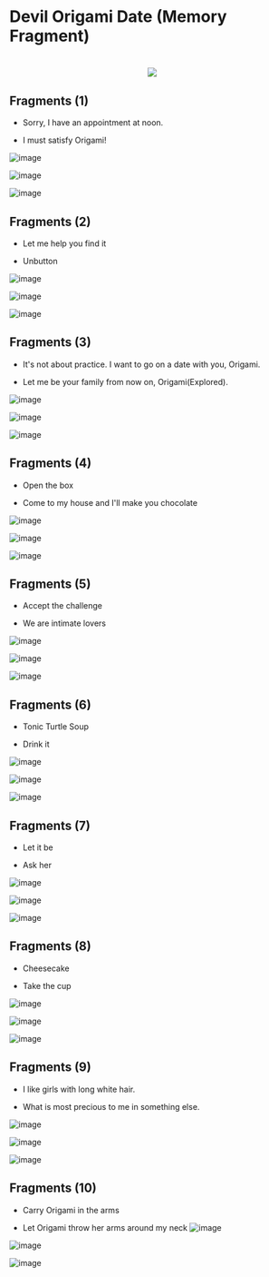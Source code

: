 # Devil Origami Date (Memory Fragment)
<h1 align="center">
  
  <img src="https://user-images.githubusercontent.com/63496374/156319460-39d32246-bec4-4c4e-ac89-ea38fc8b8186.png">
  
</h1>


## Fragments (1)

- Sorry, I have an appointment at noon.

- I must satisfy Origami!

![image](https://user-images.githubusercontent.com/63496374/155440193-0bbee4f3-6880-4f42-8312-9633cab6ef70.png)

![image](https://user-images.githubusercontent.com/63496374/155440220-f72d701e-e457-44e1-b774-d743fefbcd13.png)

![image](https://user-images.githubusercontent.com/63496374/155440228-f75eae85-0777-40d1-8518-1fc5105b8c8d.png)

## Fragments (2)

- Let me help you find it

- Unbutton

![image](https://user-images.githubusercontent.com/63496374/155824740-2bd542c9-70b2-4390-8c16-d2bdf07a349f.png)

![image](https://user-images.githubusercontent.com/63496374/155440335-c6ed169f-967b-426b-a4f5-cf56591bc7f2.png)

![image](https://user-images.githubusercontent.com/63496374/155440369-8e26cb04-9e63-4953-8cca-333065c65355.png)

## Fragments (3)

- It's not about practice. I want to go on a date with you, Origami.

- Let me be your family from now on, Origami(Explored).

![image](https://user-images.githubusercontent.com/63496374/155440955-1611deff-1416-4b19-aa90-99f63ef68182.png)

![image](https://user-images.githubusercontent.com/63496374/155440965-7e427e09-3be9-40df-acda-a129da2a92d6.png)

![image](https://user-images.githubusercontent.com/63496374/155440977-028f8c0c-efc2-4227-a9ab-4d33dae693d7.png)

## Fragments (4)

- Open the box

- Come to my house and I'll make you chocolate

![image](https://user-images.githubusercontent.com/63496374/155440730-4965a90c-5868-4f9d-b22e-a1765eaa9790.png)

![image](https://user-images.githubusercontent.com/63496374/155440745-bd240bfc-0239-481a-87ea-a575249d43d3.png)

![image](https://user-images.githubusercontent.com/63496374/155440760-ca769224-8b30-4c8a-b52e-eeebce62d3e6.png)

## Fragments (5)

- Accept the challenge

- We are intimate lovers

![image](https://user-images.githubusercontent.com/63496374/155441186-24abd530-a664-4c32-b866-d69f65311aa2.png)

![image](https://user-images.githubusercontent.com/63496374/155441195-ecc9ca90-0d62-4d93-bd6e-b42f9be1b395.png)

![image](https://user-images.githubusercontent.com/63496374/155441202-6600db1a-06c1-4228-b79e-4f3266db1d39.png)

## Fragments (6)

- Tonic Turtle Soup

- Drink it

![image](https://user-images.githubusercontent.com/63496374/155441272-73e72921-f0cf-4d53-b7d4-77bcdb637acb.png)

![image](https://user-images.githubusercontent.com/63496374/155441284-f810332e-5deb-45ca-b73c-c851eba236ef.png)

![image](https://user-images.githubusercontent.com/63496374/155441293-62bea36f-def7-4d06-81f1-2414c3a46793.png)

## Fragments (7)

- Let it be

- Ask her

![image](https://user-images.githubusercontent.com/63496374/155441359-b3391d76-0e8d-4f37-825a-f4251b917154.png)

![image](https://user-images.githubusercontent.com/63496374/155441366-2c3299e8-38ae-4cf6-a05e-78626cf59e24.png)

![image](https://user-images.githubusercontent.com/63496374/155441377-f4c24aea-7c6b-4de7-a497-e6c33b1ed898.png)

## Fragments (8)

- Cheesecake

- Take the cup

![image](https://user-images.githubusercontent.com/63496374/155441479-55c166c0-12ff-49fb-8bf9-79c1ca6993f1.png)

![image](https://user-images.githubusercontent.com/63496374/155441486-ec03f09d-bbea-492f-89d9-287a9090a567.png)

![image](https://user-images.githubusercontent.com/63496374/155441492-840d554d-eb61-40da-8413-a66b5e320eab.png)

## Fragments (9)

- I like girls with long white hair.

- What is most precious to me in something else.

![image](https://user-images.githubusercontent.com/63496374/155441551-576eefbe-6c95-4112-8a72-1f3f54623f80.png)

![image](https://user-images.githubusercontent.com/63496374/155441580-c89858c1-e07e-4ec8-9d5c-db39fdc64239.png)

![image](https://user-images.githubusercontent.com/63496374/155441589-82b77fe3-da9f-40d8-bf07-82ab10da2a8c.png)

## Fragments (10)

- Carry Origami in the arms

- Let Origami throw her arms around my neck
![image](https://user-images.githubusercontent.com/63496374/155441632-7a8d6125-e468-4ac8-aebd-35dbde187c8a.png)

![image](https://user-images.githubusercontent.com/63496374/155441640-5cc31b35-2ae6-4715-bcbd-8867bf0493f3.png)

![image](https://user-images.githubusercontent.com/63496374/155441652-1719fb0c-c642-44a5-b86c-7253ddd327a4.png)




